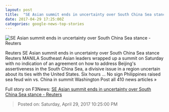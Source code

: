 ```yaml
---
layout: post
title:  "SE Asian summit ends in uncertainty over South China Sea stance - Reuters"
date: 2017-04-29 17:25:00Z
categories: google-news-top-stories
---
```


![SE Asian summit ends in uncertainty over South China Sea stance - Reuters](http://s3.reutersmedia.net/resources/r/?m=02&d=20170429&t=2&i=1182612730&w=&fh=545px&fw=&ll=&pl=&sq=&r=LYNXMPED3S0EQ)

Reuters SE Asian summit ends in uncertainty over South China Sea stance Reuters MANILA Southeast Asian leaders wrapped up a summit on Saturday with no indication of an agreement on how to address Beijing's assertiveness in the South China Sea, a divisive issue in a region uncertain about its ties with the United States. Six hours ... No sign Philippines raised sea feud win vs. China in summit Washington Post all 410 news articles »


Full story on F3News: [SE Asian summit ends in uncertainty over South China Sea stance - Reuters](http://www.f3nws.com/n/hycjYC)

> Posted on: Saturday, April 29, 2017 10:25:00 PM
